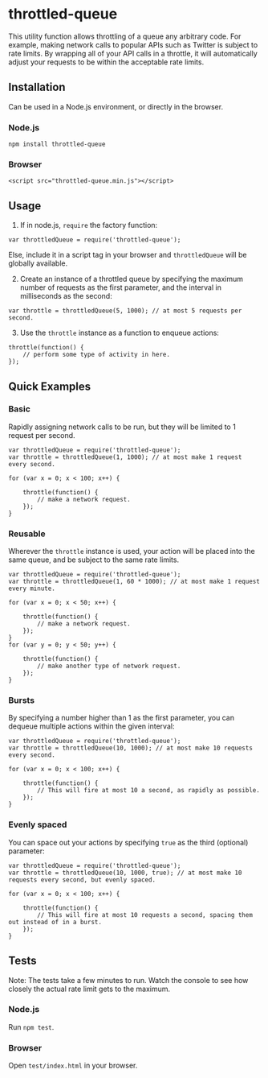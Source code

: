 # throttled-queue

This utility function allows throttling of a queue any arbitrary code. For example, making network calls to popular APIs
such as Twitter is subject to rate limits.  By wrapping all of your API calls in a throttle, it will automatically adjust
your requests to be within the acceptable rate limits.

## Installation
Can be used in a Node.js environment, or directly in the browser.
### Node.js
`npm install throttled-queue`
### Browser
`<script src="throttled-queue.min.js"></script>`

## Usage
1) If in node.js, `require` the factory function:
```
var throttledQueue = require('throttled-queue');
```
Else, include it in a script tag in your browser and `throttledQueue` will be globally available.

2) Create an instance of a throttled queue by specifying the maximum number of requests as the first parameter,
and the interval in milliseconds as the second:
```
var throttle = throttledQueue(5, 1000); // at most 5 requests per second.
```
3) Use the `throttle` instance as a function to enqueue actions:
```
throttle(function() {
    // perform some type of activity in here.
});
```

## Quick Examples
### Basic
Rapidly assigning network calls to be run, but they will be limited to 1 request per second.
```
var throttledQueue = require('throttled-queue');
var throttle = throttledQueue(1, 1000); // at most make 1 request every second.

for (var x = 0; x < 100; x++) {

    throttle(function() {
        // make a network request.
    });
}
```
### Reusable
Wherever the `throttle` instance is used, your action will be placed into the same queue, 
and be subject to the same rate limits.
```
var throttledQueue = require('throttled-queue');
var throttle = throttledQueue(1, 60 * 1000); // at most make 1 request every minute.

for (var x = 0; x < 50; x++) {

    throttle(function() {
        // make a network request.
    });
}
for (var y = 0; y < 50; y++) {

    throttle(function() {
        // make another type of network request.
    });
}
```
### Bursts
By specifying a number higher than 1 as the first parameter, you can dequeue multiple actions within the given interval:
```
var throttledQueue = require('throttled-queue');
var throttle = throttledQueue(10, 1000); // at most make 10 requests every second.

for (var x = 0; x < 100; x++) {

    throttle(function() {
        // This will fire at most 10 a second, as rapidly as possible.
    });
}
```
### Evenly spaced
You can space out your actions by specifying `true` as the third (optional) parameter:
```
var throttledQueue = require('throttled-queue');
var throttle = throttledQueue(10, 1000, true); // at most make 10 requests every second, but evenly spaced.

for (var x = 0; x < 100; x++) {

    throttle(function() {
        // This will fire at most 10 requests a second, spacing them out instead of in a burst.
    });
}
```

## Tests
Note: The tests take a few minutes to run. Watch the console to see how closely the actual rate limit gets to the maximum.
### Node.js
Run `npm test`.
### Browser
Open `test/index.html` in your browser.



